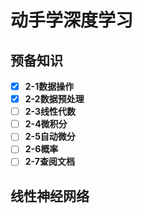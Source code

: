 # 动手学深度学习
## 预备知识
- [x] **2-1数据操作**
- [x] **2-2数据预处理**
- [ ] **2-3线性代数**
- [ ] **2-4微积分**
- [ ] **2-5自动微分**
- [ ] **2-6概率**
- [ ] **2-7查阅文档**
## 线性神经网络